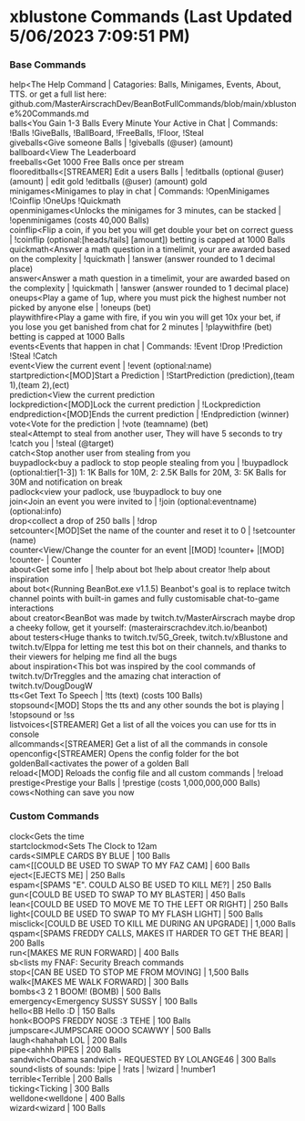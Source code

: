 # xblustone Commands (Last Updated 5/06/2023 7:09:51 PM)
### Base Commands
help<The Help Command | Catagories: Balls, Minigames, Events, About, TTS. or get a full list here: github.com/MasterAirscrachDev/BeanBotFullCommands/blob/main/xblustone%20Commands.md
 <br>balls<You Gain 1-3 Balls Every Minute Your Active in Chat | Commands: !Balls !GiveBalls, !BallBoard, !FreeBalls, !Floor, !Steal
 <br>giveballs<Give someone Balls | !giveballs (@user) (amount)
 <br>ballboard<View The Leaderboard
 <br>freeballs<Get 1000 Free Balls once per stream
 <br>floor<!Floor has disabled by the streamer
 <br>editballs<[STREAMER] Edit a users Balls | !editballs (optional @user) (amount) | edit gold !editballs (@user) (amount) gold
 <br>minigames<Minigames to play in chat | Commands: !OpenMinigames !Coinflip  !OneUps !Quickmath 
 <br>openminigames<Unlocks the minigames for 3 minutes, can be stacked | !openminigames (costs 40,000 Balls)
 <br>coinflip<Flip a coin, if you bet you will get double your bet on correct guess | !coinflip (optional:[heads/tails] [amount]) betting is capped at 1000 Balls
 <br>quickmath<Answer a math question in a timelimit, your are awarded based on the complexity | !quickmath | !answer (answer rounded to 1 decimal place)
 <br>answer<Answer a math question in a timelimit, your are awarded based on the complexity | !quickmath | !answer (answer rounded to 1 decimal place)
 <br>oneups<Play a game of 1up, where you must pick the highest number not picked by anyone else | !oneups (bet)
 <br>playwithfire<Play a game with fire, if you win you will get 10x your bet, if you lose you get banished from chat for 2 minutes | !playwithfire (bet) betting is capped at 1000 Balls
 <br>events<Events that happen in chat | Commands: !Event !Drop !Prediction !Steal !Catch
 <br>event<View the current event | !event (optional:name)
 <br>startprediction<[MOD]Start a Prediction | !StartPrediction (prediction),(team 1),(team 2),(ect)
 <br>prediction<View the current prediction
 <br>lockprediction<[MOD]Lock the current prediction | !Lockprediction
 <br>endprediction<[MOD]Ends the current prediction | !Endprediction (winner)
 <br>vote<Vote for the prediction | !vote (teamname) (bet)
 <br>steal<Attempt to steal from another user, They will have 5 seconds to try !catch you | !steal (@target)
 <br>catch<Stop another user from stealing from you
 <br>buypadlock<buy a padlock to stop people stealing from you | !buypadlock (optional:tier[1-3]) 1: 1K Balls for 10M, 2: 2.5K Balls for 20M, 3: 5K Balls for 30M and notification on break
 <br>padlock<view your padlock, use !buypadlock to buy one
 <br>join<Join an event you were invited to | !join (optional:eventname) (optional:info)
 <br>drop<collect a drop of 250 balls | !drop
 <br>setcounter<[MOD]Set the name of the counter and reset it to 0 | !setcounter (name)
 <br>counter<View/Change the counter for an event |[MOD] !counter+ |[MOD] !counter- | Counter
 <br>about<Get some info | !help about bot !help about creator !help about inspiration
 <br>about bot<(Running BeanBot.exe v1.1.5) Beanbot's goal is to replace twitch channel points with built-in games and fully customisable chat-to-game interactions
 <br>about creator<BeanBot was made by twitch.tv/MasterAirscrach maybe drop a cheeky follow, get it yourself: (masterairscrachdev.itch.io/beanbot)
 <br>about testers<Huge thanks to twitch.tv/5G_Greek, twitch.tv/xBlustone and twitch.tv/Elppa for letting me test this bot on their channels, and thanks to their viewers for helping me find all the bugs
 <br>about inspiration<This bot was inspired by the cool commands of twitch.tv/DrTreggles and the amazing chat interaction of twitch.tv/DougDougW
 <br>tts<Get Text To Speech | !tts (text) (costs 100 Balls)
 <br>stopsound<[MOD] Stops the tts and any other sounds the bot is playing | !stopsound or !ss
 <br>listvoices<[STREAMER] Get a list of all the voices you can use for tts in console
 <br>allcommands<[STREAMER] Get a list of all the commands in console
 <br>openconfig<[STREAMER] Opens the config folder for the bot
 <br>goldenBall<activates the power of a golden Ball
 <br>reload<[MOD] Reloads the config file and all custom commands | !reload
 <br>prestige<Prestige your Balls | !prestige (costs 1,000,000,000 Balls)
 <br>cows<Nothing can save you now
### Custom Commands
clock<Gets the time
 <br>startclockmod<Sets The Clock to 12am
 <br>cards<SIMPLE CARDS BY BLUE | 100 Balls
 <br>cam<[[COULD BE USED TO SWAP TO MY FAZ CAM] | 600 Balls
 <br>eject<[EJECTS ME] | 250 Balls
 <br>espam<[SPAMS "E". COULD ALSO BE USED TO KILL ME?] | 250 Balls
 <br>gun<[COULD BE USED TO SWAP TO MY BLASTER] | 450 Balls
 <br>lean<[COULD BE USED TO MOVE ME TO THE LEFT OR RIGHT] | 250 Balls
 <br>light<[COULD BE USED TO SWAP TO MY FLASH LIGHT] | 500 Balls
 <br>misclick<[COULD BE USED TO KILL ME DURING AN UPGRADE] | 1,000 Balls
 <br>qspam<[SPAMS FREDDY CALLS, MAKES IT HARDER TO GET THE BEAR] | 200 Balls
 <br>run<[MAKES ME RUN FORWARD] | 400 Balls
 <br>sb<lists my FNAF: Security Breach commands
 <br>stop<[CAN BE USED TO STOP ME FROM MOVING] | 1,500 Balls
 <br>walk<[MAKES ME WALK FORWARD] | 300 Balls
 <br>bombs<3 2 1 BOOM! (BOMB) | 500 Balls
 <br>emergency<Emergency SUSSY SUSSY | 100 Balls
 <br>hello<BB Hello :D | 150 Balls
 <br>honk<BOOPS FREDDY NOSE :3 TEHE | 100 Balls
 <br>jumpscare<JUMPSCARE OOOO SCAWWY | 500 Balls
 <br>laugh<hahahah LOL | 200 Balls
 <br>pipe<ahhhh PIPES | 200 Balls
 <br>sandwich<Obama sandwich - REQUESTED BY LOLANGE46  | 300 Balls
 <br>sound<lists of sounds: !pipe | !rats | !wizard | !number1
 <br>terrible<Terrible | 200 Balls
 <br>ticking<Ticking | 300 Balls
 <br>welldone<welldone | 400 Balls
 <br>wizard<wizard | 100 Balls
 <br>